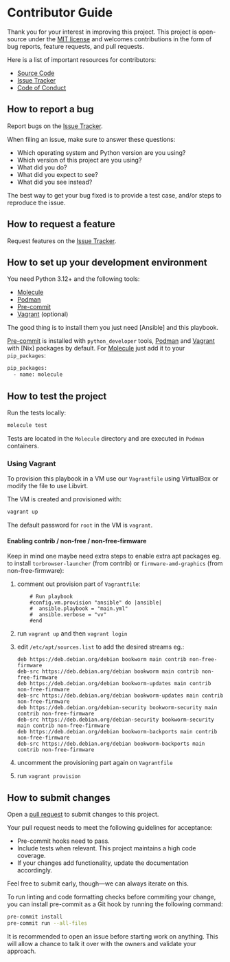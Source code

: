 # Contributor Guide

Thank you for your interest in improving this project.
This project is open-source under the [MIT license] and
welcomes contributions in the form of bug reports, feature requests, and pull requests.

Here is a list of important resources for contributors:

- [Source Code]
- [Issue Tracker]
- [Code of Conduct]

[mit license]: https://opensource.org/licenses/MIT
[source code]: https://github.com/staticdev/linux-workstation-playbook
[issue tracker]: https://github.com/staticdev/linux-workstation-playbook/issues

## How to report a bug

Report bugs on the [Issue Tracker].

When filing an issue, make sure to answer these questions:

- Which operating system and Python version are you using?
- Which version of this project are you using?
- What did you do?
- What did you expect to see?
- What did you see instead?

The best way to get your bug fixed is to provide a test case,
and/or steps to reproduce the issue.

## How to request a feature

Request features on the [Issue Tracker].

## How to set up your development environment

You need Python 3.12+ and the following tools:

- [Molecule]
- [Podman]
- [Pre-commit]
- [Vagrant] (optional)

The good thing is to install them you just need [Ansible] and this playbook.

[Pre-commit] is installed with `python_developer` tools, [Podman] and [Vagrant] with [Nix] packages by default. For [Molecule] just add it to your `pip_packages`:

```sh
pip_packages:
  - name: molecule
```

[molecule]: https://ansible.readthedocs.io/projects/molecule/en/latest/
[podman]: https://podman.io/
[pre-commit]: https://pre-commit.com/
[vagrant]: https://www.vagrantup.com/

## How to test the project

Run the tests locally:

```sh
molecule test
```

Tests are located in the `Molecule` directory and are executed in `Podman` containers.

### Using Vagrant

To provision this playbook in a VM use our `Vagrantfile` using VirtualBox or modify the file to use Libvirt.

The VM is created and provisioned with:

```sh
vagrant up
```

The default password for `root` in the VM is `vagrant`.

#### Enabling contrib / non-free / non-free-firmware

Keep in mind one maybe need extra steps to enable extra apt packages eg. to install `torbrowser-launcher` (from contrib) or `firmware-amd-graphics` (from non-free-firmware):

1. comment out provision part of `Vagrantfile`:

   ```
       # Run playbook
       #config.vm.provision "ansible" do |ansible|
       #  ansible.playbook = "main.yml"
       #  ansible.verbose = "vv"
       #end
   ```

1. run `vagrant up` and then `vagrant login`
1. edit `/etc/apt/sources.list` to add the desired streams eg.:

   ```
   deb https://deb.debian.org/debian bookworm main contrib non-free-firmware
   deb-src https://deb.debian.org/debian bookworm main contrib non-free-firmware
   deb https://deb.debian.org/debian bookworm-updates main contrib non-free-firmware
   deb-src https://deb.debian.org/debian bookworm-updates main contrib non-free-firmware
   deb https://deb.debian.org/debian-security bookworm-security main contrib non-free-firmware
   deb-src https://deb.debian.org/debian-security bookworm-security main contrib non-free-firmware
   deb https://deb.debian.org/debian bookworm-backports main contrib non-free-firmware
   deb-src https://deb.debian.org/debian bookworm-backports main contrib non-free-firmware
   ```

1. uncomment the provisioning part again on `Vagrantfile`
1. run `vagrant provision`

## How to submit changes

Open a [pull request] to submit changes to this project.

Your pull request needs to meet the following guidelines for acceptance:

- Pre-commit hooks need to pass.
- Include tests when relevant. This project maintains a high code coverage.
- If your changes add functionality, update the documentation accordingly.

Feel free to submit early, though—we can always iterate on this.

To run linting and code formatting checks before commiting your change, you can install pre-commit as a Git hook by running the following command:

```sh
pre-commit install
pre-commit run --all-files
```

It is recommended to open an issue before starting work on anything.
This will allow a chance to talk it over with the owners and validate your approach.

[pull request]: https://github.com/staticdev/linux-workstation-playbook/pulls
[pytest]: https://pytest.readthedocs.io/

<!-- github-only -->

[code of conduct]: CODE_OF_CONDUCT.md
